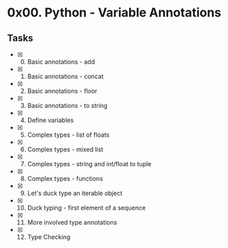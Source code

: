 # 0x00. Python - Variable Annotations


## Tasks
* [x] 0. Basic annotations - add
* [x] 1. Basic annotations - concat
* [x] 2. Basic annotations - floor
* [x] 3. Basic annotations - to string
* [x] 4. Define variables
* [x] 5. Complex types - list of floats
* [x] 6. Complex types - mixed list
* [x] 7. Complex types - string and int/float to tuple
* [x] 8. Complex types - functions
* [x] 9. Let's duck type an iterable object
* [x] 10. Duck typing - first element of a sequence
* [x] 11. More involved type annotations
* [x] 12. Type Checking

